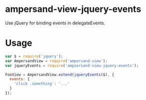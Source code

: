 ampersand-view-jquery-events
============================

Use jQuery for binding events in delegateEvents.

Usage
=====

```javascript
var $ = require('jquery');
var AmpersandView = require('ampersand-view');
var jqueryEvents = require('ampsersand-view-jquery-events');

FooView = AmpersandView.extend(jqueryEvents($), {
  events: {
    'click .something': '...'
  }
});
```
